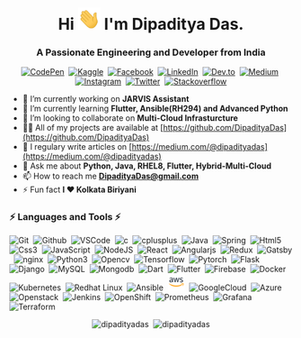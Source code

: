 <h1 align="center">Hi <img  src="https://github.com/DipadityaDas/DipadityaDas/raw/master/wave.gif" width="40"> I'm Dipaditya Das.</h1>
<h3 align="center">A Passionate Engineering and Developer from India</h3>
<p align="center">
<a href="https://codepen.io/dipadityadas" target="blank"><img src="https://cdn.jsdelivr.net/npm/simple-icons@3.0.1/icons/codepen.svg" alt="CodePen" height="25"/></a>&nbsp;
<a href="https://kaggle.com/dipadityadas" target="blank"><img src="https://cdn.jsdelivr.net/npm/simple-icons@3.0.1/icons/kaggle.svg" alt="Kaggle" height="25"/></a>&nbsp;
<a href="https://fb.com/dipaditya.das" target="blank"><img src="https://cdn.jsdelivr.net/npm/simple-icons@3.0.1/icons/facebook.svg" alt="Facebook" height="25"/></a>&nbsp;
<a href="https://linkedin.com/in/DipadityaDas" target="blank"><img src="https://cdn.jsdelivr.net/npm/simple-icons@3.0.1/icons/linkedin.svg" alt="LinkedIn" height="25"/></a>&nbsp;
<a href="https://dev.to/dipadityadas" target="blank"><img src="https://cdn.jsdelivr.net/npm/simple-icons@3.0.1/icons/dev-dot-to.svg" alt="Dev.to" height="30"/></a>&nbsp;
<a href="https://medium.com/@dipadityadas" target="blank"><img src="https://cdn.jsdelivr.net/npm/simple-icons@3.0.1/icons/medium.svg" alt="Medium" height="25"/></a>&nbsp;
<a href="https://instagram.com/dipaditya_das" target="blank"><img src="https://cdn.jsdelivr.net/npm/simple-icons@3.0.1/icons/instagram.svg" alt="Instagram" height="25"/></a>&nbsp;
<a href="https://twitter.com/@dipadityadas" target="blank"><img src="https://cdn.jsdelivr.net/npm/simple-icons@3.0.1/icons/twitter.svg" alt="Twitter" height="25"/></a>&nbsp;
<a href="https://stackoverflow.com/users/14142490/dipaditya-das" target="blank"><img src="https://cdn.jsdelivr.net/npm/simple-icons@3.0.1/icons/stackoverflow.svg" alt="Stackoverflow" height="25"/></a>
</p>

- 🔭 I’m currently working on **JARVIS Assistant**
- 🌱 I’m currently learning **Flutter, Ansible(RH294) and Advanced Python**
- 👯 I’m looking to collaborate on **Multi-Cloud Infrasturcture**
- 👨‍💻 All of my projects are available at [https://github.com/DipadityaDas](https://github.com/DipadityaDas)
- 📝 I regulary write articles on [https://medium.com/@dipadityadas](https://medium.com/@dipadityadas)
- 💬 Ask me about **Python, Java, RHEL8, Flutter, Hybrid-Multi-Cloud**
- 📫 How to reach me **DipadityaDas@gmail.com**
- ⚡ Fun fact **I ❤ Kolkata Biriyani**

<!-- ### Blogs posts -->
<!-- BLOG-POST-LIST:START -->
<!-- BLOG-POST-LIST:END -->

### ⚡ Languages and Tools ⚡

<p  align="left">
<img src="https://www.vectorlogo.zone/logos/git-scm/git-scm-icon.svg"  alt="Git"  height="30"/>&nbsp;
<img src="https://www.vectorlogo.zone/logos/github/github-icon.svg"  alt="Github"  height="30"/>&nbsp;
<img src="https://cdn.base64decode.net/images/decode/92b360777c1b57eac279611dd700cb11.png"  alt="VSCode" height="30"/>&nbsp;
<img src="https://devicons.github.io/devicon/devicon.git/icons/c/c-original.svg" alt="c" height="30"/>&nbsp;
<img src="https://devicons.github.io/devicon/devicon.git/icons/cplusplus/cplusplus-original.svg" alt="cplusplus" height="30"/>&nbsp;
<img src="https://www.vectorlogo.zone/logos/java/java-icon.svg" alt="Java" height="30"/>&nbsp;
<img src="https://www.vectorlogo.zone/logos/springio/springio-icon.svg" alt="Spring" height="30"/>&nbsp;
<img src="https://www.vectorlogo.zone/logos/w3_html5/w3_html5-icon.svg" alt="Html5" height="30"/>&nbsp;
<img src="https://devicons.github.io/devicon/devicon.git/icons/css3/css3-original.svg" alt="Css3" height="30"/>&nbsp;
<img src="https://devicons.github.io/devicon/devicon.git/icons/javascript/javascript-original.svg" alt="JavaScript" height="30"/>&nbsp;
<img src="https://www.vectorlogo.zone/logos/nodejs/nodejs-icon.svg" alt="NodeJS" height="30"/>&nbsp;
<img src="https://www.vectorlogo.zone/logos/reactjs/reactjs-icon.svg" alt="React" height="30"/>&nbsp;
<img src="https://www.vectorlogo.zone/logos/angular/angular-icon.svg" alt="Angularjs" height="30"/>&nbsp;
<img src="https://devicons.github.io/devicon/devicon.git/icons/redux/redux-original.svg" alt="Redux" height="30"/>&nbsp;
<img src="https://www.vectorlogo.zone/logos/gatsbyjs/gatsbyjs-icon.svg" alt="Gatsby" height="30"/>&nbsp;
<img src="https://www.vectorlogo.zone/logos/nginx/nginx-icon.svg" alt="nginx" height="30"/>&nbsp;
<img src="https://www.vectorlogo.zone/logos/python/python-icon.svg"  alt="Python3"  height="30"/>&nbsp;
<img src="https://www.vectorlogo.zone/logos/opencv/opencv-icon.svg"  alt="Opencv"  height="30"/>&nbsp;
<img src="https://www.vectorlogo.zone/logos/tensorflow/tensorflow-icon.svg"  alt="Tensorflow" height="30"/>&nbsp;
<img src="https://www.vectorlogo.zone/logos/pytorch/pytorch-icon.svg"  alt="Pytorch"  height="30"/>&nbsp;
<img src="https://www.vectorlogo.zone/logos/pocoo_flask/pocoo_flask-icon.svg"  alt="Flask" height="30"/>&nbsp;
<img src="https://www.vectorlogo.zone/logos/djangoproject/djangoproject-icon.svg"  alt="Django" height="30"/>&nbsp;
<img src="https://www.vectorlogo.zone/logos/mysql/mysql-icon.svg" alt="MySQL" height="30"/>&nbsp;
<img src="https://www.vectorlogo.zone/logos/mongodb/mongodb-icon.svg" alt="Mongodb" height="30"/>&nbsp;
<img src="https://www.vectorlogo.zone/logos/dartlang/dartlang-icon.svg" alt="Dart" height="30"/>&nbsp;
<img src="https://www.vectorlogo.zone/logos/flutterio/flutterio-icon.svg" alt="Flutter" height="30"/>&nbsp;
<img src="https://www.vectorlogo.zone/logos/firebase/firebase-icon.svg" alt="Firebase" height="30"/>&nbsp;
<img src="https://www.vectorlogo.zone/logos/docker/docker-icon.svg"  alt="Docker"  height="30">&nbsp;
<img src="https://www.vectorlogo.zone/logos/kubernetes/kubernetes-icon.svg"  alt="Kubernetes" height="30"/>&nbsp;
<img src="https://www.vectorlogo.zone/logos/redhat/redhat-icon.svg"  alt="Redhat Linux" height="30"/>&nbsp;
<img src="https://www.vectorlogo.zone/logos/ansible/ansible-icon.svg"  alt="Ansible"  height="30"/>&nbsp;
<img src="https://raw.githubusercontent.com/github/explore/fbceb94436312b6dacde68d122a5b9c7d11f9524/topics/aws/aws.png" alt="AWS" height="30"/>&nbsp;
<img src="https://www.vectorlogo.zone/logos/google_cloud/google_cloud-icon.svg"  alt="GoogleCloud"  height="30"/>&nbsp;
<img src="https://www.vectorlogo.zone/logos/microsoft_azure/microsoft_azure-icon.svg"  alt="Azure" height="30"/>&nbsp;
<img src="https://www.vectorlogo.zone/logos/openstack/openstack-icon.svg"  alt="Openstack" height="30"/>&nbsp;
<img src="https://www.vectorlogo.zone/logos/jenkins/jenkins-icon.svg"  alt="Jenkins"  height="30"/>&nbsp;
<img src="https://www.vectorlogo.zone/logos/openshift/openshift-icon.svg"  alt="OpenShift" height="30"/>&nbsp;
<img src="https://www.vectorlogo.zone/logos/prometheusio/prometheusio-icon.svg"  alt="Prometheus"  height="30"/>&nbsp;
<img src="https://www.vectorlogo.zone/logos/grafana/grafana-icon.svg"  alt="Grafana"  height="30"/>&nbsp;
<img src="https://www.vectorlogo.zone/logos/terraformio/terraformio-icon.svg"  alt="Terraform"  height="30"/>&nbsp;
</p>

<p  align="center">
<img  src="https://github-readme-stats.vercel.app/api/top-langs/?username=dipadityadas&hide=html,css&card_width=275"  alt="dipadityadas"/>&nbsp;
<img  src="https://github-readme-stats.vercel.app/api?username=dipadityadas&show_icons=true&theme=radical&title_color=ffffff&text_color=ffffff&bg_color=0,21D4FD,B721FF,FF00F4"  alt="dipadityadas"/>
</p>
